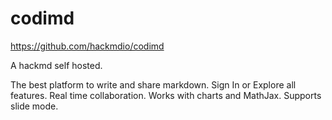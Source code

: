 # codimd

https://github.com/hackmdio/codimd

A hackmd self hosted.

The best platform to write and share markdown. Sign In or Explore all features.
Real time collaboration. Works with charts and MathJax. Supports slide mode.
